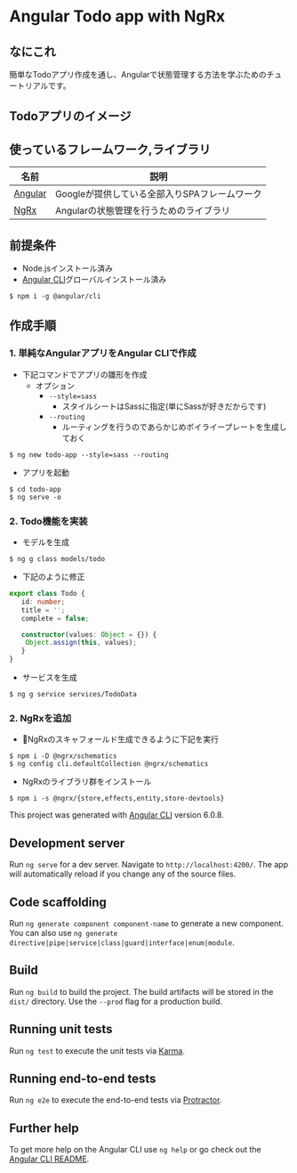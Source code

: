 # Angular Todo app with NgRx


## なにこれ
簡単なTodoアプリ作成を通し、Angularで状態管理する方法を学ぶためのチュートリアルです。

## Todoアプリのイメージ



## 使っているフレームワーク,ライブラリ
|名前|説明|
|---|---|
|[Angular](https://angular.io/)| Googleが提供している全部入りSPAフレームワーク|
|[NgRx](http://ngrx.github.io/)|Angularの状態管理を行うためのライブラリ|

## 前提条件
* Node.jsインストール済み
* [Angular CLI](https://cli.angular.io/)グローバルインストール済み

```terminal
$ npm i -g @angular/cli
```

## 作成手順
### 1. 単純なAngularアプリをAngular CLIで作成

* 下記コマンドでアプリの雛形を作成
  * オプション
    * `--style=sass`
      * スタイルシートはSassに指定(単にSassが好きだからです)
    * `--routing`
      * ルーティングを行うのであらかじめボイライープレートを生成しておく

```terminal
$ ng new todo-app --style=sass --routing
```

* アプリを起動

```terminal
$ cd todo-app
$ ng serve -o
```


### 2. Todo機能を実装

* モデルを生成

```Terminal
$ ng g class models/todo
```

* 下記のように修正

```models/todo.ts
export class Todo {
   id: number;
   title = '';
   complete = false;

   constructor(values: Object = {}) {
    Object.assign(this, values);
   }
}
```

* サービスを生成

```Terminal
$ ng g service services/TodoData
```


### 2. NgRxを追加

* NgRxのスキャフォールド生成できるように下記を実行

```terminal
$ npm i -D @ngrx/schematics
$ ng config cli.defaultCollection @ngrx/schematics
```


* NgRxのライブラリ群をインストール

```terminal
$ npm i -s @ngrx/{store,effects,entity,store-devtools}
```




This project was generated with [Angular CLI](https://github.com/angular/angular-cli) version 6.0.8.

## Development server

Run `ng serve` for a dev server. Navigate to `http://localhost:4200/`. The app will automatically reload if you change any of the source files.

## Code scaffolding

Run `ng generate component component-name` to generate a new component. You can also use `ng generate directive|pipe|service|class|guard|interface|enum|module`.

## Build

Run `ng build` to build the project. The build artifacts will be stored in the `dist/` directory. Use the `--prod` flag for a production build.

## Running unit tests

Run `ng test` to execute the unit tests via [Karma](https://karma-runner.github.io).

## Running end-to-end tests

Run `ng e2e` to execute the end-to-end tests via [Protractor](http://www.protractortest.org/).

## Further help

To get more help on the Angular CLI use `ng help` or go check out the [Angular CLI README](https://github.com/angular/angular-cli/blob/master/README.md).
